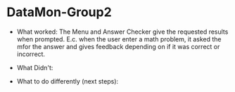 # DataMon-Group2
- What worked:
The Menu and Answer Checker give the requested results when prompted. 
E.c. when the user enter a math problem, it asked the mfor the answer and gives feedback depending on if it was correct or incorrect.
- What Didn't:

- What to do differently (next steps):
